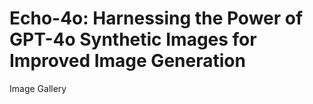 # Echo-4o: Harnessing the Power of GPT-4o Synthetic Images for Improved Image Generation
Image Gallery
